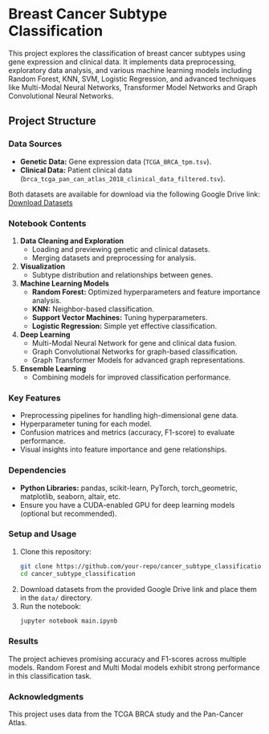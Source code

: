 
# Breast Cancer Subtype Classification

This project explores the classification of breast cancer subtypes using gene expression and clinical data. It implements data preprocessing, exploratory data analysis, and various machine learning models including Random Forest, KNN, SVM, Logistic Regression, and advanced techniques like Multi-Modal Neural Networks, Transformer Model Networks and Graph Convolutional Neural Networks.

## Project Structure

### Data Sources
- **Genetic Data:** Gene expression data (`TCGA_BRCA_tpm.tsv`).
- **Clinical Data:** Patient clinical data (`brca_tcga_pan_can_atlas_2018_clinical_data_filtered.tsv`).

Both datasets are available for download via the following Google Drive link:
[Download Datasets](https://drive.google.com/drive/folders/1jEYK6SMnU3b7sih1l8gCGzB4lygqkUEP?usp=sharing)

### Notebook Contents
1. **Data Cleaning and Exploration**
   - Loading and previewing genetic and clinical datasets.
   - Merging datasets and preprocessing for analysis.
2. **Visualization**
   - Subtype distribution and relationships between genes.
3. **Machine Learning Models**
   - **Random Forest:** Optimized hyperparameters and feature importance analysis.
   - **KNN:** Neighbor-based classification.
   - **Support Vector Machines:** Tuning hyperparameters.
   - **Logistic Regression:** Simple yet effective classification.
4. **Deep Learning**
   - Multi-Modal Neural Network for gene and clinical data fusion.
   - Graph Convolutional Networks for graph-based classification.
   - Graph Transformer Models for advanced graph representations.
5. **Ensemble Learning**
   - Combining models for improved classification performance.

### Key Features
- Preprocessing pipelines for handling high-dimensional gene data.
- Hyperparameter tuning for each model.
- Confusion matrices and metrics (accuracy, F1-score) to evaluate performance.
- Visual insights into feature importance and gene relationships.

### Dependencies
- **Python Libraries:** pandas, scikit-learn, PyTorch, torch_geometric, matplotlib, seaborn, altair, etc.
- Ensure you have a CUDA-enabled GPU for deep learning models (optional but recommended).

### Setup and Usage
1. Clone this repository:
   ```bash
   git clone https://github.com/your-repo/cancer_subtype_classification.git
   cd cancer_subtype_classification
   ```
2. Download datasets from the provided Google Drive link and place them in the `data/` directory.
3. Run the notebook:
   ```bash
   jupyter notebook main.ipynb
   ```

### Results
The project achieves promising accuracy and F1-scores across multiple models. Random Forest and Multi Modal models exhibit strong performance in this classification task.

### Acknowledgments
This project uses data from the TCGA BRCA study and the Pan-Cancer Atlas.
